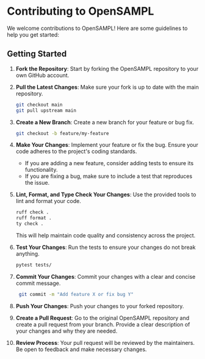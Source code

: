 # Contributing to OpenSAMPL

We welcome contributions to OpenSAMPL! Here are some guidelines to help you get started:

## Getting Started
1. **Fork the Repository**: Start by forking the OpenSAMPL repository to your own GitHub account.
2. **Pull the Latest Changes**: Make sure your fork is up to date with the main repository.
   ```bash
   git checkout main
   git pull upstream main
   ```
3. **Create a New Branch**: Create a new branch for your feature or bug fix.
   ```bash
   git checkout -b feature/my-feature
   ```
4. **Make Your Changes**: Implement your feature or fix the bug. Ensure your code adheres to the project's coding standards.

   - If you are adding a new feature, consider adding tests to ensure its functionality.
   - If you are fixing a bug, make sure to include a test that reproduces the issue.
5. **Lint, Format, and Type Check Your Changes**: Use the provided tools to lint and format your code.
   ```bash
   ruff check .
   ruff format .
   ty check .
   ```
   This will help maintain code quality and consistency across the project.
6. **Test Your Changes**: Run the tests to ensure your changes do not break anything.
   ```bash
   pytest tests/ 
   ```
7. **Commit Your Changes**: Commit your changes with a clear and concise commit message.
   ```bash
    git commit -m "Add feature X or fix bug Y"
    ```
8. **Push Your Changes**: Push your changes to your forked repository.
0. **Create a Pull Request**: Go to the original OpenSAMPL repository and create a pull request from your branch. Provide a clear description of your changes and why they are needed.
10. **Review Process**: Your pull request will be reviewed by the maintainers. Be open to feedback and make necessary changes.